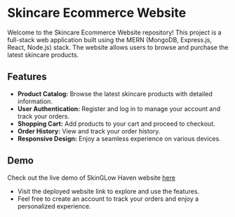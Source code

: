 # Skincare Ecommerce Website

Welcome to the Skincare Ecommerce Website repository! This project is a full-stack web application built using the MERN (MongoDB, Express.js, React, Node.js) stack.
The website allows users to browse and purchase the latest skincare products.

## Features
- **Product Catalog:** Browse the latest skincare products with detailed information.
- **User Authentication:** Register and log in to manage your account and track your orders.
- **Shopping Cart:** Add products to your cart and proceed to checkout.
- **Order History:** View and track your order history.
- **Responsive Design:** Enjoy a seamless experience on various devices.


## Demo
Check out the live demo of SkinGLow Haven website [here](https://skinglowhaven.onrender.com/) 
- Visit the deployed website link to explore and use the features.
- Feel free to create an account to track your orders and enjoy a personalized experience.
